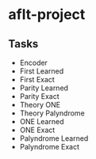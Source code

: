 # aflt-project

## Tasks
- Encoder
- First Learned
- First Exact 
- Parity Learned
- Parity Exact
- Theory ONE
- Theory Palyndrome
- ONE Learned
- ONE Exact
- Palyndrome Learned
- Palyndrome Exact
